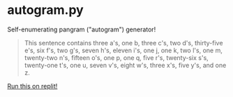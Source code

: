 # autogram.py
Self-enumerating pangram ("autogram") generator!

> This sentence contains three a's, one b, three c's, two d's, thirty-five e's, six f's, two g's, seven h's, eleven i's, one j, one k, two l's, one m, twenty-two n's, fifteen o's, one p, one q, five r's, twenty-six s's, twenty-one t's, one u, seven v's, eight w's, three x's, five y's, and one z.

[Run this on replit!](https://replit.com/@alexblandin/autogram)
